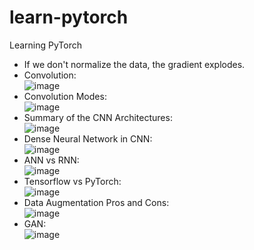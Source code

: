 # learn-pytorch
Learning PyTorch

* If we don't normalize the data, the gradient explodes.  
* Convolution:  
![image](https://user-images.githubusercontent.com/43791867/216344121-777ef28f-37e4-4f79-876d-b0b7da39298c.png)  
* Convolution Modes:  
![image](https://user-images.githubusercontent.com/43791867/216345697-020fd97c-471e-4cd7-8752-ee595ebc5f68.png)  
* Summary of the CNN Architectures:  
![image](https://user-images.githubusercontent.com/43791867/216543990-976d97ff-137a-4539-84b7-9fcc7f688e98.png)  
* Dense Neural Network in CNN:  
![image](https://user-images.githubusercontent.com/43791867/216544644-8584f666-11fd-4537-879c-d41f2dabb8b8.png)  
* ANN vs RNN:  
![image](https://user-images.githubusercontent.com/43791867/218069588-53ec52ca-02eb-44e9-a49d-f615e261f5fc.png)  
* Tensorflow vs PyTorch:  
![image](https://user-images.githubusercontent.com/43791867/220305389-e9aabd2d-0d8f-4b09-ace0-9140d1e2b63c.png)  
* Data Augmentation Pros and Cons:  
![image](https://user-images.githubusercontent.com/43791867/220543212-4f20377d-20db-4f4c-a360-21229d28e719.png)  
* GAN:  
![image](https://user-images.githubusercontent.com/43791867/222977544-84cf7d79-e93b-48a4-98be-dee1093c4df9.png)








